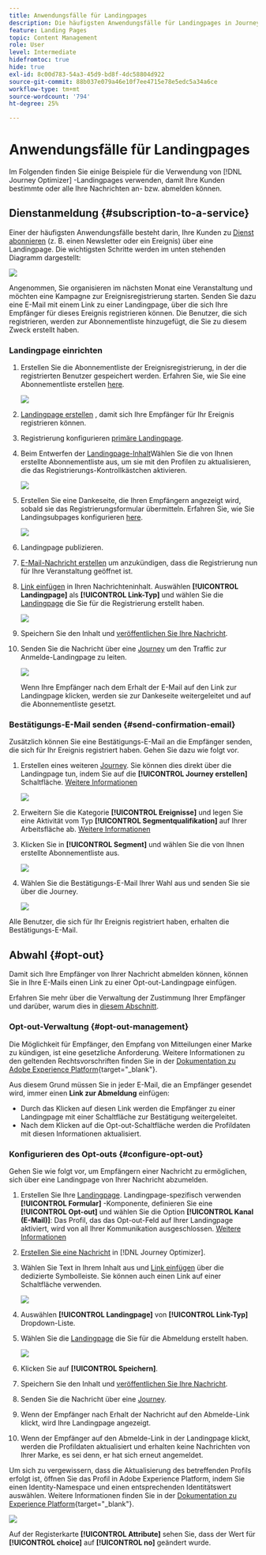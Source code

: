 ```yaml
---
title: Anwendungsfälle für Landingpages
description: Die häufigsten Anwendungsfälle für Landingpages in Journey Optimizer
feature: Landing Pages
topic: Content Management
role: User
level: Intermediate
hidefromtoc: true
hide: true
exl-id: 8c00d783-54a3-45d9-bd8f-4dc58804d922
source-git-commit: 88b037e079a46e10f7ee4715e78e5edc5a34a6ce
workflow-type: tm+mt
source-wordcount: '794'
ht-degree: 25%

---
```


# Anwendungsfälle für Landingpages

Im Folgenden finden Sie einige Beispiele für die Verwendung von [!DNL Journey Optimizer] -Landingpages verwenden, damit Ihre Kunden bestimmte oder alle Ihre Nachrichten an- bzw. abmelden können.

<!--The main use cases are:
* Subscription to a service
* Opt-in
* Opt-out-->

## Dienstanmeldung {#subscription-to-a-service}

Einer der häufigsten Anwendungsfälle besteht darin, Ihre Kunden zu [Dienst abonnieren](subscription-list.md) (z. B. einen Newsletter oder ein Ereignis) über eine Landingpage. Die wichtigsten Schritte werden im unten stehenden Diagramm dargestellt:

![](../assets/lp_subscription-uc.png)

Angenommen, Sie organisieren im nächsten Monat eine Veranstaltung und möchten eine Kampagne zur Ereignisregistrierung starten<!--to keep your customers that are interested updated on that event-->. Senden Sie dazu eine E-Mail mit einem Link zu einer Landingpage, über die sich Ihre Empfänger für dieses Ereignis registrieren können. Die Benutzer, die sich registrieren, werden zur Abonnementliste hinzugefügt, die Sie zu diesem Zweck erstellt haben.

### Landingpage einrichten

1. Erstellen Sie die Abonnementliste der Ereignisregistrierung, in der die registrierten Benutzer gespeichert werden. Erfahren Sie, wie Sie eine Abonnementliste erstellen [here](subscription-list.md#define-subscription-list).

   ![](../assets/lp_subscription-uc-list.png)

1. [Landingpage erstellen](create-lp.md) , damit sich Ihre Empfänger für Ihr Ereignis registrieren können.

1. Registrierung konfigurieren [primäre Landingpage](create-lp.md#configure-primary-page).

1. Beim Entwerfen der [Landingpage-Inhalt](design-lp.md)Wählen Sie die von Ihnen erstellte Abonnementliste aus, um sie mit den Profilen zu aktualisieren, die das Registrierungs-Kontrollkästchen aktivieren.

   ![](../assets/lp_subscription-uc-lp-list.png)

1. Erstellen Sie eine Dankeseite, die Ihren Empfängern angezeigt wird, sobald sie das Registrierungsformular übermitteln. Erfahren Sie, wie Sie Landingsubpages konfigurieren [here](create-lp.md#configure-subpages).

   ![](../assets/lp_subscription-uc-thanks.png)

1. [](create-lp.md#publish)Landingpage publizieren.

1. [E-Mail-Nachricht erstellen](../create-message.md) um anzukündigen, dass die Registrierung nun für Ihre Veranstaltung geöffnet ist.

1. [Link einfügen](../message-tracking.md#insert-links) in Ihren Nachrichteninhalt. Auswählen **[!UICONTROL Landingpage]** als **[!UICONTROL Link-Typ]** und wählen Sie die [Landingpage](create-lp.md#configure-primary-page) die Sie für die Registrierung erstellt haben.

   ![](../assets/lp_subscription-uc-link.png)

1. Speichern Sie den Inhalt und [veröffentlichen Sie Ihre Nachricht](../publish-manage-message.md).

1. Senden Sie die Nachricht über eine [Journey](../building-journeys/journey.md) um den Traffic zur Anmelde-Landingpage zu leiten.

   ![](../assets/lp_subscription-uc-journey.png)

   Wenn Ihre Empfänger nach dem Erhalt der E-Mail auf den Link zur Landingpage klicken, werden sie zur Dankeseite weitergeleitet und auf die Abonnementliste gesetzt.

### Bestätigungs-E-Mail senden {#send-confirmation-email}

Zusätzlich können Sie eine Bestätigungs-E-Mail an die Empfänger senden, die sich für Ihr Ereignis registriert haben. Gehen Sie dazu wie folgt vor.

1. Erstellen eines weiteren [Journey](../building-journeys/journey.md). Sie können dies direkt über die Landingpage tun, indem Sie auf die **[!UICONTROL Journey erstellen]** Schaltfläche. [Weitere Informationen](create-lp.md#configure-primary-page)

   ![](../assets/lp_subscription-uc-create-journey.png)

1. Erweitern Sie die Kategorie **[!UICONTROL Ereignisse]** und legen Sie eine Aktivität vom Typ **[!UICONTROL Segmentqualifikation]** auf Ihrer Arbeitsfläche ab. [Weitere Informationen](../building-journeys/segment-qualification-events.md)

1. Klicken Sie in **[!UICONTROL Segment]** und wählen Sie die von Ihnen erstellte Abonnementliste aus.

   ![](../assets/lp_subscription-uc-confirm-journey.png)

1. Wählen Sie die Bestätigungs-E-Mail Ihrer Wahl aus und senden Sie sie über die Journey.

   ![](../assets/lp_subscription-uc-confirm-email.png)

Alle Benutzer, die sich für Ihr Ereignis registriert haben, erhalten die Bestätigungs-E-Mail.

<!--The event registration's subscription list tracks the profiles who registered and you can send them targeted event updates.-->

## Abwahl {#opt-out}

Damit sich Ihre Empfänger von Ihrer Nachricht abmelden können, können Sie in Ihre E-Mails einen Link zu einer Opt-out-Landingpage einfügen.

Erfahren Sie mehr über die Verwaltung der Zustimmung Ihrer Empfänger und darüber, warum dies in [diesem Abschnitt](../consent.md).

### Opt-out-Verwaltung {#opt-out-management}

Die Möglichkeit für Empfänger, den Empfang von Mitteilungen einer Marke zu kündigen, ist eine gesetzliche Anforderung. Weitere Informationen zu den geltenden Rechtsvorschriften finden Sie in der [Dokumentation zu Adobe Experience Platform](https://experienceleague.adobe.com/docs/experience-platform/privacy/regulations/overview.html?lang=de){target=&quot;_blank&quot;}.

Aus diesem Grund müssen Sie in jeder E-Mail, die an Empfänger gesendet wird, immer einen **Link zur Abmeldung** einfügen:

* Durch das Klicken auf diesen Link werden die Empfänger zu einer Landingpage mit einer Schaltfläche zur Bestätigung weitergeleitet.
* Nach dem Klicken auf die Opt-out-Schaltfläche werden die Profildaten mit diesen Informationen aktualisiert.

### Konfigurieren des Opt-outs {#configure-opt-out}

Gehen Sie wie folgt vor, um Empfängern einer Nachricht zu ermöglichen, sich über eine Landingpage von Ihrer Nachricht abzumelden.

1. Erstellen Sie Ihre [Landingpage](create-lp.md). Landingpage-spezifisch verwenden **[!UICONTROL Formular]** -Komponente, definieren Sie eine **[!UICONTROL Opt-out]** und wählen Sie die Option **[!UICONTROL Kanal (E-Mail)]**: Das Profil, das das Opt-out-Feld auf Ihrer Landingpage aktiviert, wird von all Ihrer Kommunikation ausgeschlossen. [Weitere Informationen](design-lp.md)

   <!--You can also build your own landing page and host it on the third-party system of your choice. To keep?-->

1. [Erstellen Sie eine Nachricht](../create-message.md) in [!DNL Journey Optimizer].

1. Wählen Sie Text in Ihrem Inhalt aus und [Link einfügen](../message-tracking.md#insert-links) über die dedizierte Symbolleiste. Sie können auch einen Link auf einer Schaltfläche verwenden.

   ![](../assets/lp_opt-out-insert-link.png)

1. Auswählen **[!UICONTROL Landingpage]** von **[!UICONTROL Link-Typ]** Dropdown-Liste.

1. Wählen Sie die [Landingpage](create-lp.md#configure-primary-page) die Sie für die Abmeldung erstellt haben.

   ![](../assets/lp_opt-out-landing-page.png)

1. Klicken Sie auf **[!UICONTROL Speichern]**.

1. Speichern Sie den Inhalt und [veröffentlichen Sie Ihre Nachricht](../publish-manage-message.md).

1. Senden Sie die Nachricht über eine [Journey](../building-journeys/journey.md).

1. Wenn der Empfänger nach Erhalt der Nachricht auf den Abmelde-Link klickt, wird Ihre Landingpage angezeigt.

   <!--![](../assets/lp_opt-out-lp-example.png)-->

1. Wenn der Empfänger auf den Abmelde-Link in der Landingpage klickt, werden die Profildaten aktualisiert und erhalten keine Nachrichten von Ihrer Marke, es sei denn, er hat sich erneut angemeldet.

   <!--The opted-out recipient is then redirected to a confirmation message screen indicating that opting out was successful.-->

   <!--![](../assets/lp_opt-out-confirmation-example.png)-->

Um sich zu vergewissern, dass die Aktualisierung des betreffenden Profils erfolgt ist, öffnen Sie das Profil in Adobe Experience Platform, indem Sie einen Identity-Namespace und einen entsprechenden Identitätswert auswählen. Weitere Informationen finden Sie in der [Dokumentation zu Experience Platform](https://experienceleague.adobe.com/docs/experience-platform/profile/ui/user-guide.html?lang=de#getting-started){target=&quot;_blank&quot;}.

![](../assets/lp_opt-out-profile-choice.png)

Auf der Registerkarte **[!UICONTROL Attribute]** sehen Sie, dass der Wert für **[!UICONTROL choice]** auf **[!UICONTROL no]** geändert wurde.

<!--

### Other ways to opt out

You can also enable your recipients to unsubscribe whithout using landing pages.

* **One-click opt-out**

    You can add a one-click opt-out link into your email content. This will enable your recipients to quickly unsubscribe from your communications, without being redirected to a landing page where they need to confirm opting out. [Learn more](../message-tracking.md#one-click-opt-out-link)

* **Unsubscribe link in header**

    If the recipients' email client supports displaying an unsubscribe link in the email header, emails sent with [!DNL Journey Optimizer] automatically include this link. [Learn more](../consent.md#unsubscribe-email)
-->
